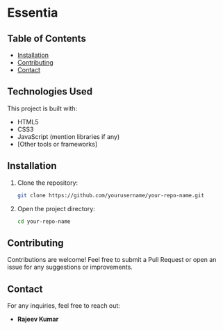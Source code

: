 # Essentia


## Table of Contents

- [Installation](#installation)
- [Contributing](#contributing)
- [Contact](#contact)




## Technologies Used

This project is built with:

- HTML5
- CSS3
- JavaScript (mention libraries if any)
- [Other tools or frameworks]

## Installation

1. Clone the repository:
    ```bash
    git clone https://github.com/yourusername/your-repo-name.git
    ```

2. Open the project directory:
    ```bash
    cd your-repo-name
    ```


## Contributing

Contributions are welcome! Feel free to submit a Pull Request or open an issue for any suggestions or improvements.


## Contact

For any inquiries, feel free to reach out:

- **Rajeev Kumar**  
  
